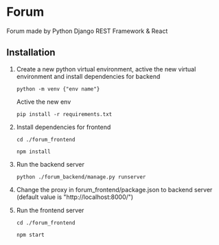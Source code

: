 # Forum
 Forum made by Python Django REST Framework & React
 
## Installation
 1. Create a new python virtual environment, active the new virtual environment and install dependencies for backend
 
    `python -m venv {"env name"}`
    
    Active the new env
    
    `pip install -r requirements.txt`
    
 2. Install dependencies for frontend
 
    `cd ./forum_frontend`
    
    `npm install`
    
 3. Run the backend server
 
    `python ./forum_backend/manage.py runserver`
    
 4. Change the proxy in forum_frontend/package.json to backend server (default value is "http://localhost:8000/")
    
 5. Run the frontend server
 
    `cd ./forum_frontend`
    
    `npm start`
 
